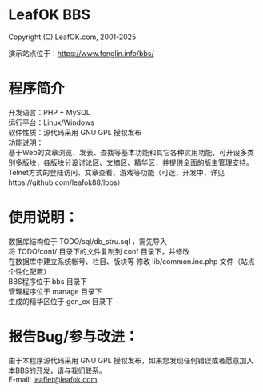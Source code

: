 # LeafOK BBS

Copyright (C) LeafOK.com, 2001-2025

演示站点位于：https://www.fenglin.info/bbs/

程序简介
=================
开发语言：PHP + MySQL  
运行平台：Linux/Windows  
软件性质：源代码采用 GNU GPL 授权发布  
功能说明：  
    基于Web的文章浏览、发表、查找等基本功能和其它各种实用功能，可开设多类别多版块，各版块分设讨论区、文摘区、精华区，并提供全面的版主管理支持。
    Telnet方式的登陆访问、文章查看、游戏等功能（可选，开发中，详见https://github.com/leafok88/lbbs）


使用说明：
=================
数据库结构位于 TODO/sql/db_stru.sql ，需先导入  
将 TODO/conf/ 目录下的文件复制到 conf 目录下，并修改  
在数据库中建立系统帐号、栏目、版块等
修改 lib/common.inc.php 文件（站点个性化配置）  
BBS程序位于 bbs 目录下  
管理程序位于 manage 目录下  
生成的精华区位于 gen_ex 目录下  


报告Bug/参与改进：
=================
由于本程序源代码采用 GNU GPL 授权发布，如果您发现任何错误或者愿意加入本BBS的开发，请与我们联系。  
E-mail: leaflet@leafok.com  
